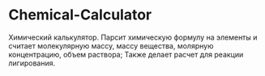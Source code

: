 # Chemical-Calculator
Химический калькулятор. Парсит химическую формулу на элементы и считает молекулярную массу, массу вещества, молярную концентрацию, объем раствора; Также делает расчет для реакции лигирования.
